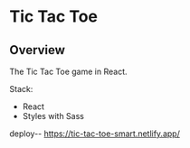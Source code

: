 # Tic Tac Toe

## Overview

The Tic Tac Toe game in React.

Stack:

- React
- Styles with Sass


deploy--   https://tic-tac-toe-smart.netlify.app/
